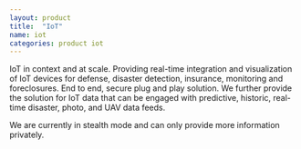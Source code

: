 ```yaml
---
layout: product
title:  "IoT"
name: iot
categories: product iot
---
```

IoT in context and at scale.  Providing real-time integration and visualization of IoT devices for defense, disaster detection, insurance, monitoring and foreclosures.  End to end, secure plug and play solution.  We further provide the solution for IoT data that can be engaged with predictive, historic, real-time disaster, photo, and UAV data feeds.

We are currently in stealth mode and can only provide more information privately.